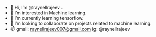 - 👋 Hi, I’m @raynellrajeev .
- 👀 I’m interested in Machine learning.
- 🌱 I’m currently learning tensorflow.
- 💞️ I’m looking to collaborate on projects related to machine learning.
- 📫 gmail: raynellrajeev007@gmail.com  ig: @raynellrajeev
<!---
raynellrajeev/raynellrajeev is a ✨ special ✨ repository because its `README.md` (this file) appears on your GitHub profile.
You can click the Preview link to take a look at your changes.
--->
